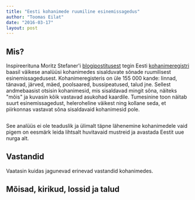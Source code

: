 ```yaml
---
title: "Eesti kohanimede ruumiline esinemissagedus"
author: "Toomas Eilat"
date: "2016-03-17"
layout: post
---
```








## Mis?
Inspireerituna Moritz Stefaner'i [blogipostitusest](http://truth-and-beauty.net/experiments/ach-ingen-zell/) tegin Eesti [kohanimeregistri](http://xgis.maaamet.ee/knravalik/) baasil väikese analüüsi kohanimedes sisalduvate sõnade ruumilisest esinemissagedusest. Kohanimeregisteris on üle 155 000 kande: linnad, tänavad, järved, mäed, poolsaared, bussipeatused, talud jne. Sellest andmebaasist otsisin kohanimesid, mis sisaldavad mingit sõna, näiteks "mõis" ja kuvasin kõik vastavad asukohad kaardile. 
Tumesinine toon näitab suurt esinemissagedust, heleroheline väikest ning kollane seda, et piirkonnas vastavat sõna sisaldavaid kohanimesid pole.

<img src="{{ site.url }}/img/eesti-kohanimede-ruumiline-esinemissagedus-mois-1.png" title="" alt="" style="display: block; margin: auto;" />

See analüüs ei ole teaduslik ja ülimalt täpne lähenemine kohanimedele vaid pigem on eesmärk leida lihtsalt huvitavaid mustreid ja avastada Eestit uue nurga alt.

## Vastandid
Vaatasin kuidas jagunevad erinevad vastandid kohanimedes. 
<img src="{{ site.url }}/img/eesti-kohanimede-ruumiline-esinemissagedus-vastandid-1.png" title="" alt="" style="display: block; margin: auto;" />


## Mõisad, kirikud, lossid ja talud

<img src="{{ site.url }}/img/eesti-kohanimede-ruumiline-esinemissagedus-mois_talu_kirik_loss-1.png" title="" alt="" style="display: block; margin: auto;" />

